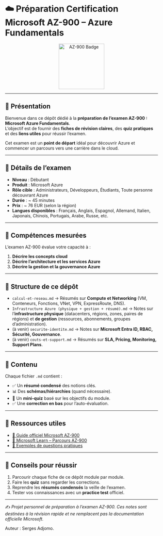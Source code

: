 # ☁️ Préparation Certification Microsoft AZ-900 – Azure Fundamentals  

<p align="center">
  <img src="https://learn.microsoft.com/fr-fr/media/learn/certification/badges/microsoft-certified-fundamentals-badge.svg" alt="AZ-900 Badge" width="150"/>
</p>

---

## 📌 Présentation

Bienvenue dans ce dépôt dédié à la **préparation de l’examen AZ-900 : Microsoft Azure Fundamentals**.  
L’objectif est de fournir des **fiches de révision claires**, des **quiz pratiques** et des **liens utiles** pour réussir l’examen.  

Cet examen est un **point de départ** idéal pour découvrir Azure et commencer un parcours vers une carrière dans le cloud.  

---

## 🧾 Détails de l’examen

- **Niveau** : Débutant  
- **Produit** : Microsoft Azure  
- **Rôle cible** : Administrateurs, Développeurs, Étudiants, Toute personne découvrant Azure  
- **Durée** : ~ 45 minutes  
- **Prix** : ~ 76 EUR (selon la région)  
- **Langues disponibles** : Français, Anglais, Espagnol, Allemand, Italien, Japonais, Chinois, Portugais, Arabe, Russe, etc.  

---

## 🎯 Compétences mesurées

L’examen AZ-900 évalue votre capacité à :  

1. **Décrire les concepts cloud**  
2. **Décrire l’architecture et les services Azure**  
3. **Décrire la gestion et la gouvernance Azure**  

---

## 📂 Structure de ce dépôt

- `calcul-et-reseau.md` → Résumés sur **Compute et Networking** (VM, Conteneurs, Fonctions, VNet, VPN, ExpressRoute, DNS).  
- `Infrastructure Azure (physique + gestion + résumé).md` → Notes sur l’**infrastructure physique** (datacenters, régions, zones, paires de régions) et **de gestion** (ressources, abonnements, groupes d’administration).  
- (à venir) `securite-identite.md` → Notes sur **Microsoft Entra ID, RBAC, Sécurité, Gouvernance**.  
- (à venir) `couts-et-support.md` → Résumés sur **SLA, Pricing, Monitoring, Support Plans**.  

---

## 📝 Contenu

Chaque fichier `.md` contient :  
- ✅ Un **résumé condensé** des notions clés.  
- 📊 Des **schémas/hiérarchies** (quand nécessaire).  
- 📝 Un **mini-quiz** basé sur les objectifs du module.  
- ✅ Une **correction en bas** pour l’auto-évaluation.  

---

## 📖 Ressources utiles

- [📘 Guide officiel Microsoft AZ-900](https://learn.microsoft.com/fr-fr/certifications/exams/az-900/)  
- [🎯 Microsoft Learn – Parcours AZ-900](https://learn.microsoft.com/fr-fr/training/courses/az-900t01)  
- [📝 Exemples de questions pratiques](https://learn.microsoft.com/fr-fr/certifications/resources/study-guides/az-900)  

---

## 🚀 Conseils pour réussir

1. Parcourir chaque fiche de ce dépôt module par module.  
2. Faire les **quiz** sans regarder les corrections.  
3. Reprendre les **résumés condensés** la veille de l’examen.  
4. Tester vos connaissances avec un **practice test** officiel.  

---

✍️ *Projet personnel de préparation à l’examen AZ-900. Ces notes sont destinées à la révision rapide et ne remplacent pas la documentation officielle Microsoft.*

Auteur : Serges Adjomo.
